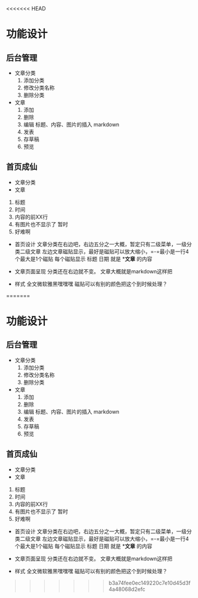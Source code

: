 <<<<<<< HEAD
# 功能设计

## 后台管理
- 文章分类
    1. 添加分类
    2. 修改分类名称
    3. 删除分类   
- 文章
    1. 添加
    2. 删除
    3. 编辑
        标题、内容、图片的插入
        markdown
    4. 发表
    5. 存草稿
    6. 预览
## 首页成仙
- 文章分类
- 文章
 1. 标题
 2. 时间
 3. 内容的前XX行
 4. 有图片也不显示了 暂时
 5. 好难啊
 - 首页设计
  文章分类在右边吧，右边五分之一大概，暂定只有二级菜单，一级分类二级文章
  左边文章磁贴显示，最好是磁贴可以放大缩小，=-=最小是一行4个最大是1个磁贴
  每个磁贴显示 标题 日期 就是 ***文章** 的内容
  - 文章页面呈现
  分类还在右边就不变。
  文章大概就是markdown这样把
  
  - 样式
  全文微软雅黑嘿嘿嘿
  磁贴可以有别的颜色把这个到时候处理？
 
    
=======
# 功能设计

## 后台管理
- 文章分类
    1. 添加分类
    2. 修改分类名称
    3. 删除分类   
- 文章
    1. 添加
    2. 删除
    3. 编辑
        标题、内容、图片的插入
        markdown
    4. 发表
    5. 存草稿
    6. 预览
## 首页成仙
- 文章分类
- 文章
 1. 标题
 2. 时间
 3. 内容的前XX行
 4. 有图片也不显示了 暂时
 5. 好难啊
 - 首页设计
  文章分类在右边吧，右边五分之一大概，暂定只有二级菜单，一级分类二级文章
  左边文章磁贴显示，最好是磁贴可以放大缩小，=-=最小是一行4个最大是1个磁贴
  每个磁贴显示 标题 日期 就是 ***文章** 的内容
  - 文章页面呈现
  分类还在右边就不变。
  文章大概就是markdown这样把
  
  - 样式
  全文微软雅黑嘿嘿嘿
  磁贴可以有别的颜色把这个到时候处理？
 
    
>>>>>>> b3a74fee0ec149220c7e10d45d3f4a48068d2efc
